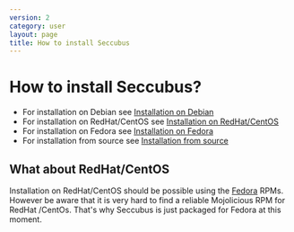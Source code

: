 ```yaml
---
version: 2
category: user
layout: page
title: How to install Seccubus
---
```

# How to install Seccubus?

* For installation on Debian see [Installation on Debian](../12-installation-on-debian)
* For installation on RedHat/CentOS see [Installation on RedHat/CentOS](../19-installation-on-centos)
* For installation on Fedora see [Installation on Fedora](../13-installation-on-fedora)
* For installation from source see [Installation from source](../14-installation-from-source)

## What about RedHat/CentOS

Installation on RedHat/CentOS should be possible using the [Fedora](../16-installation-on-fedora) RPMs. However be aware that it is very hard to find a reliable Mojolicious RPM for RedHat /CentOs. That's why Seccubus is just packaged for Fedora at this moment.